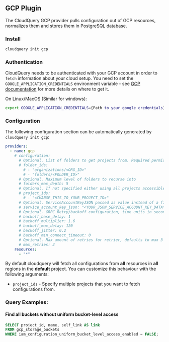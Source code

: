 ## GCP Plugin

The CloudQuery GCP provider pulls configuration out of GCP resources, normalizes them and stores them in PostgreSQL database.

### Install

```bash
cloudquery init gcp
```

### Authentication

CloudQuery needs to be authenticated with your GCP account in order to `fetch` information about your cloud setup.
You need to set the `GOOGLE_APPLICATION_CREDENTIALS` environment variable - see [GCP documentation](https://cloud.google.com/docs/authentication/getting-started#command-line) for more details on where to get it.

On Linux/MacOS (Similar for windows):

```bash
export GOOGLE_APPLICATION_CREDENTIALS={Path to your google credentials}
```

### Configuration

The following configuration section can be automatically generated by `cloudquery init gcp`:

```yaml title="cloudquery.yml"
providers:
  - name: gcp
    # configuration:
      # Optional. List of folders to get projects from. Required permission: resourcemanager.projects.list
      # folder_ids:
        # - "organizations/<ORG_ID>"
        # - "folders/<FOLDER_ID>"
      # Optional. Maximum level of folders to recurse into
      # folders_max_depth: 5
      # Optional. If not specified either using all projects accessible.
      # project_ids:
        # - "<CHANGE_THIS_TO_YOUR_PROJECT_ID>"
      # Optional. ServiceAccountKeyJSON passed as value instead of a file path, can be passed also via env: CQ_SERVICE_ACCOUNT_KEY_JSON
      # service_account_key_json: "<YOUR_JSON_SERVICE_ACCOUNT_KEY_DATA>"
      # Optional. GRPC Retry/backoff configuration, time units in seconds. Documented in https://github.com/grpc/grpc/blob/master/doc/connection-backoff.md
      # backoff_base_delay: 1
      # backoff_multiplier: 1.6
      # backoff_max_delay: 120
      # backoff_jitter: 0.2
      # backoff_min_connect_timeout: 0
      # Optional. Max amount of retries for retrier, defaults to max 3 retries.
      # max_retries: 3
    resources:
      - "*"
```

By default cloudquery will fetch all configurations from **all** resources in **all** regions in the **default** project. You can customize this behaviour with the following arguments:

- `project_ids` - Specify multiple projects that you want to fetch configurations from.

### Query Examples:

#### Find all buckets without uniform bucket-level access

```sql
SELECT project_id, name, self_link AS link
FROM gcp_storage_buckets
WHERE iam_configuration_uniform_bucket_level_access_enabled = FALSE;
```
